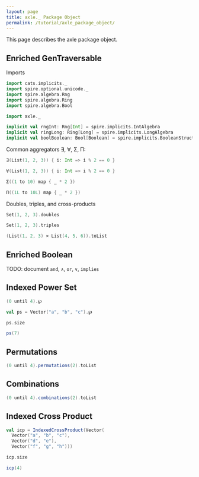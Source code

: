 ```yaml
---
layout: page
title: axle._ Package Object
permalink: /tutorial/axle_package_object/
---
```


This page describes the axle package object.

## Enriched GenTraversable

Imports

```scala mdoc:silent
import cats.implicits._
import spire.optional.unicode._
import spire.algebra.Rng
import spire.algebra.Ring
import spire.algebra.Bool

import axle._

implicit val rngInt: Rng[Int] = spire.implicits.IntAlgebra
implicit val ringLong: Ring[Long] = spire.implicits.LongAlgebra
implicit val boolBoolean: Bool[Boolean] = spire.implicits.BooleanStructure
```

Common aggregators ∃, ∀, Σ, Π:

```scala mdoc
∃(List(1, 2, 3)) { i: Int => i % 2 == 0 }

∀(List(1, 2, 3)) { i: Int => i % 2 == 0 }

Σ((1 to 10) map { _ * 2 })

Π((1L to 10L) map { _ * 2 })
```

Doubles, triples, and cross-products

```scala mdoc
Set(1, 2, 3).doubles

Set(1, 2, 3).triples

(List(1, 2, 3) ⨯ List(4, 5, 6)).toList
```

## Enriched Boolean

TODO: document `and`, `∧`, `or`, `∨`, `implies`

## Indexed Power Set

```scala mdoc
(0 until 4).℘

val ps = Vector("a", "b", "c").℘

ps.size

ps(7)
```

## Permutations

```scala mdoc
(0 until 4).permutations(2).toList
```

## Combinations

```scala mdoc
(0 until 4).combinations(2).toList
```

## Indexed Cross Product

```scala mdoc
val icp = IndexedCrossProduct(Vector(
  Vector("a", "b", "c"),
  Vector("d", "e"),
  Vector("f", "g", "h")))

icp.size

icp(4)
```
